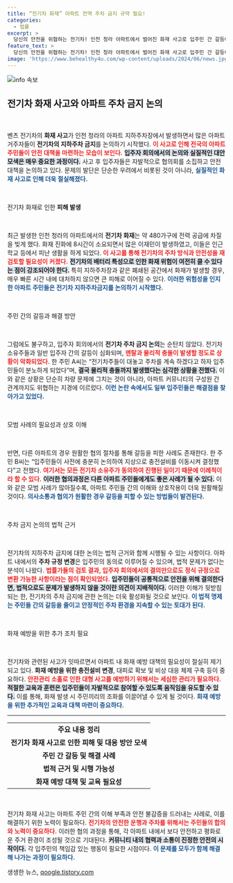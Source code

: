 ```yaml
---
title: “전기차 화재” 아파트 전역 주차 금지 규약 필요!
categories:
  - 법률
excerpt: >
  당신의 안전을 위협하는 전기차! 인천 청라 아파트에서 벌어진 화재 사고로 입주민 간 갈등이 폭발했다. 전기차 지하주차 금지를 놓고 멱살잡이까지 발생했는데, 과연 이 위기는 어떻게 해결될까? 클릭하여 진실을 확인해보세요!
feature_text: >
  당신의 안전을 위협하는 전기차! 인천 청라 아파트에서 벌어진 화재 사고로 입주민 간 갈등이 폭발했다. 전기차 지하주차 금지를 놓고 멱살잡이까지 발생했는데, 과연 이 위기는 어떻게 해결될까? 클릭하여 진실을 확인해보세요!
image: 'https://www.behealthy4u.com/wp-content/uploads/2024/06/news.jpg'
---
```


<p><img src="https://www.behealthy4u.com/wp-content/uploads/2024/06/news.jpg" alt="info 속보" /></p>

<h2 data-ke-size="size26">전기차 화재 사고와 아파트 주차 금지 논의</h2>

<p data-ke-size="size16">&nbsp;</p>

<p>벤츠 전기차의 <b>화재 사고</b>가 인천 청라의 아파트 지하주차장에서 발생하면서 많은 아파트 거주자들이 <b>전기차의 지하주차 금지</b>를 논의하기 시작했다. <b><span style="color: #ee2323;">이 사고로 인해 전국의 아파트 주민들이 안전 대책을 마련하는 모습이 보인다.</span></b> <b><span style="background-color: #21538527;">입주자 회의에서의 논의와 실질적인 대안 모색은 매우 중요한 과정이다.</span></b> 사고 후 입주자들은 자발적으로 협의회를 소집하고 안전 대책을 논의하고 있다. 문제의 발단은 단순한 우려에서 비롯된 것이 아니라, <b><span style="color: #1a5490;">실질적인 화재 사고로 인해 더욱 절실해졌다.</span></b></p></p>

<p data-ke-size="size16">&nbsp;</p>

<p>전기차 화재로 인한 <b>피해 발생</b></p>

<p data-ke-size="size16">&nbsp;</p>

<p>최근 발생한 인천 청라의 아파트에서의 <b>전기차 화재</b>는 약 480가구에 전력 공급에 차질을 빚게 했다. 화재 진화에 8시간이 소요되면서 많은 이재민이 발생하였고, 이들은 인근 학교 등에서 피난 생활을 하게 되었다. <b><span style="color: #ee2323;">이 사고를 통해 전기차의 주차 방식과 안전성을 재검토할 필요성이 커졌다.</span></b> <b><span style="background-color: #21538527;">전기차의 배터리 특성으로 인한 화재 위험이 여전히 클 수 있다는 점이 강조되어야 한다.</span></b> 특히 지하주차장과 같은 폐쇄된 공간에서 화재가 발생할 경우, 매우 빠른 시간 내에 대처하지 않으면 큰 피해로 이어질 수 있다. <b><span style="color: #1a5490;">이러한 위험성을 인지한 아파트 주민들은 전기차 지하주차금지를 논의하기 시작했다.</span></b></p></p>

<p data-ke-size="size16">&nbsp;</p>

<p>주민 간의 갈등과 해결 방안</p>

<p data-ke-size="size16">&nbsp;</p>

<p>그럼에도 불구하고, 입주자 회의에서의 <b>전기차 주차 금지 논의</b>는 순탄치 않았다. 전기차 소유주들과 일반 입주자 간의 갈등이 심화되며, <b><span style="color: #ee2323;">멘탈과 물리적 충돌이 발생할 정도로 상황이 악화되었다.</span></b> 한 주민 A씨는 “전기차주들이 대놓고 주차를 계속 하겠다고 하자 입주민들이 분노하게 되었다”며, <b><span style="background-color: #21538527;">결국 물리적 충돌까지 발생했다는 심각한 상황을 전했다.</span></b> 이와 같은 상황은 단순히 차량 문제에 그치는 것이 아니라, 아파트 커뮤니티의 구성원 간 관계까지도 위협하는 지경에 이르렀다. <b><span style="color: #1a5490;">이런 논란 속에서도 일부 입주민들은 해결점을 찾아가고 있었다.</span></b></p></p>

<p data-ke-size="size16">&nbsp;</p>

<p>모범 사례의 필요성과 상호 이해</p>

<p data-ke-size="size16">&nbsp;</p>

<p>반면, 다른 아파트의 경우 원활한 협의 절차를 통해 갈등을 피한 사례도 존재한다. 한 주민 B씨는 “입주민들이 사전에 충분히 논의하여 지상으로 충전설비를 이동시켜 결정했다”고 전했다. <b><span style="color: #ee2323;">여기서는 모든 전기차 소유주가 동의하여 진행된 일이기 때문에 이례적이라 할 수 있다.</span></b> <b><span style="background-color: #21538527;">이러한 협의과정은 다른 아파트 주민들에게도 좋은 사례가 될 수 있다.</span></b> 이와 같은 모범 사례가 많아질수록, 아파트 주민들 간의 이해와 상호작용이 더욱 원활해질 것이다. <b><span style="color: #1a5490;">의사소통과 협의가 원활한 경우 갈등을 피할 수 있는 방법들이 발견된다.</span></b></p></p>

<p data-ke-size="size16">&nbsp;</p>

<p>주차 금지 논의의 법적 근거</p>

<p data-ke-size="size16">&nbsp;</p>

<p>전기차의 지하주차 금지에 대한 논의는 법적 근거와 함께 시행될 수 있는 사항이다. 아파트 내에서의 <b>주차 규정 변경</b>은 입주민의 동의로 이루어질 수 있으며, 법적 문제가 없다는 분석이 나왔다. <b><span style="color: #ee2323;">법률가들의 검토 결과, 입주자 회의에서의 결의만으로도 정식 규정으로 변환 가능한 사항이라는 점이 확인되었다.</span></b> <b><span style="background-color: #21538527;">입주민들이 공통적으로 안전을 위해 결의한다면, 법적으로도 문제가 발생하지 않을 것이란 의견이 지배적이다.</span></b> 이러한 이해가 뒷받침되는 한, 전기차의 주차 금지에 관한 논의는 더욱 활성화될 것으로 보인다. <b><span style="color: #1a5490;">이 법적 명제는 주민들 간의 갈등을 줄이고 안정적인 주차 환경을 지속할 수 있는 토대가 된다.</span></b></p></p>

<p data-ke-size="size16">&nbsp;</p>

<p>화재 예방을 위한 추가 조치 필요</p>

<p data-ke-size="size16">&nbsp;</p>

<p>전기차와 관련된 사고가 잇따르면서 아파트 내 화재 예방 대책의 필요성이 절실히 제기되고 있다. <b>화재 예방을 위한 <b>충전설비 변경</b></b>, 대피로 확보 및 비상 대응 체제 구축 등이 중요하다. <b><span style="color: #ee2323;">안전관리 소홀로 인한 대형 사고를 예방하기 위해서는 세심한 관리가 필요하다.</span></b> <b><span style="background-color: #21538527;">적절한 교육과 훈련은 입주민들이 자발적으로 참여할 수 있도록 움직임을 유도할 수 있다.</span></b> 이를 통해, 화재 발생 시 주민끼리의 조화를 이끌어낼 수 있게 될 것이다. <b><span style="color: #1a5490;">화재 예방을 위한 추가적인 교육과 대책 마련이 중요하다.</span></b></p></p>

<hr />

<table style="width: 100%; text-align: center; border-collapse: collapse;">
    <tbody>
        <tr>
            <td style="text-align: center; height: 17px;"><b>주요 내용 정리</b></td>
        </tr>
        <tr>
            <td style="text-align: center; height: 17px;"><b>전기차 화재 사고로 인한 피해 및 대응 방안 모색</b></td>
        </tr>
        <tr>
            <td style="text-align: center; height: 17px;"><b>주민 간 갈등 및 해결 사례</b></td>
        </tr>
        <tr>
            <td style="text-align: center; height: 17px;"><b>법적 근거 및 시행 가능성</b></td>
        </tr>
        <tr>
            <td style="text-align: center; height: 17px;"><b>화재 예방 대책 및 교육 필요성</b></td>
        </tr>
    </tbody>
</table>

<p data-ke-size="size16">&nbsp;</p>

<p>전기차 화재 사고는 아파트 주민 간의 이해 부족과 안전 불감증을 드러내는 사례로, 이를 해결하기 위한 노력이 필요하다. <b><span style="color: #ee2323;">전기차의 안전한 운행과 주차를 위해서는 주민들의 합의와 노력이 중요하다.</span></b> 이러한 협의 과정을 통해, 각 아파트 내에서 보다 안전하고 평화로운 주거 환경이 조성될 것으로 기대된다. <b><span style="background-color: #21538527;">커뮤니티 내의 협력과 소통이 진정한 안전의 시작이다.</span></b> 각 입주민의 책임감 있는 행동이 필요한 시점이다. <b><span style="color: #1a5490;">이 문제를 모두가 함께 해결해 나가는 과정이 필요하다.</span></b></p>
생생한 뉴스, <a href="https://qoogle.tistory.com" rel="dofollow">qoogle.tistory.com</a>


